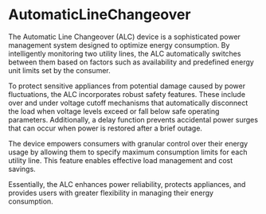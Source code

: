 # AutomaticLineChangeover

The Automatic Line Changeover (ALC) device is a sophisticated power management system designed to optimize energy consumption. By intelligently monitoring two utility lines, the ALC automatically switches between them based on factors such as availability and predefined energy unit limits set by the consumer. 

To protect sensitive appliances from potential damage caused by power fluctuations, the ALC incorporates robust safety features. These include over and under voltage cutoff mechanisms that automatically disconnect the load when voltage levels exceed or fall below safe operating parameters. Additionally, a delay function prevents accidental power surges that can occur when power is restored after a brief outage.

The device empowers consumers with granular control over their energy usage by allowing them to specify maximum consumption limits for each utility line. This feature enables effective load management and cost savings. 
 
Essentially, the ALC enhances power reliability, protects appliances, and provides users with greater flexibility in managing their energy consumption. 
